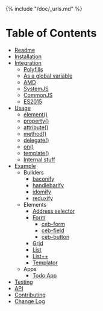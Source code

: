 {% include "/doc/_urls.md" %}
# Table of Contents

* [Readme](/README.md)
* [Installation](/INSTALL.md)
* [Integration](/doc/integration/README.md)
  * [Polyfills](/doc/integration/polyfills.md)
  * [As a global variable](/doc/integration/global.md)
  * [AMD](/doc/integration/amd.md)
  * [SystemJS](/doc/integration/systemjs.md)
  * [CommonJS](/doc/integration/commonjs.md)
  * [ES2015](/doc/integration/es2015.md)
* [Usage](/doc/usage/README.md)
  * [element()](/doc/usage/element.md)
  * [property()](/doc/usage/property.md)
  * [attribute()](/doc/usage/attribute.md)
  * [method()](/doc/usage/method.md)
  * [delegate()](/doc/usage/delegate.md)
  * [on()](/doc/usage/on.md)
  * [template()](/doc/usage/template.md)
  * [Internal stuff](/doc/usage/internal-stuff.md)
* [Example](/example/README.md)
  * Builders
    * [baconify](/example/builders/baconify.md)
    * [handlebarify](/example/builders/handlebarify.md)
    * [idomify](/example/builders/idomify.md)
    * [reduxify](/example/builders/reduxify.md)
  * Elements
    * [Address selector](/example/address-selector/README.md)
    * [Form](/example/form/README.md)
      * [ceb-form](/example/form/ceb-form.md)
      * [ceb-field](/example/form/ceb-field.md)
      * [ceb-button](/example/form/ceb-button.md)
    * [Grid](/example/grid/README.md)
    * [List](/example/list/README.md)
    * [List++](/example/list-plusplus/README.md)
    * [Templator](/example/templator/README.md)
  * Apps
    * [Todo App](/example/todo-app/README.md)
* [Testing](/doc/testing/README.md)
* [API](/doc/api.md)
* [Contributing](/CONTRIBUTING.md)
* [Change Log](/CHANGELOG.md)
